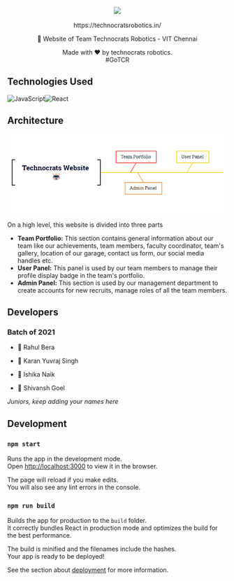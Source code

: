 <p align="center">
  <img src="https://github.com/technocrats-robotics/tcr-website/blob/main/public/TcrLogoClean.png" width="128"/>
</p>

<p align="center">
  https://technocratsrobotics.in/
</p>

<p align="center">
  🚀 Website of Team Technocrats Robotics - VIT Chennai
</p>

<p align="center">
  Made with ❤️ by technocrats robotics. 
  <br>
  #GoTCR
</p>

## Technologies Used
<img src="https://img.shields.io/badge/-JavaScript-%23F7DF1E?logo=javascript&logoColor=black&style=for-the-badge" alt="JavaScript" /><img src="https://img.shields.io/badge/-React-%2361DAFB?logo=react&logoColor=black&style=for-the-badge" alt="React" />


## Architecture
<img src="https://github.com/ishivanshgoel/tcr-website/blob/main/docs/docs_1.png"/>

On a high level, this website is divided into three parts
- <b>Team Portfolio:</b> This section contains general information about our team like our achievements, team members, faculty coordinator, team's gallery, location of our garage, contact us form, our social media handles etc.
- <b>User Panel:</b> This panel is used by our team members to manage their profile display badge in the team's portfolio.
- <b>Admin Panel:</b> This section is used by our management department to create accounts for new recruits, manage roles of all the team members.

## Developers
### Batch of 2021
- <p>🚀 Rahul Bera</p>
- <p>🚀 Karan Yuvraj Singh</p>
- <p>🚀 Ishika Naik</p>
- <p>🚀 Shivansh Goel</p>

<i>Juniors, keep adding your names here</i>

## Development 

### `npm start`

Runs the app in the development mode.\
Open [http://localhost:3000](http://localhost:3000) to view it in the browser.

The page will reload if you make edits.\
You will also see any lint errors in the console.

### `npm run build`

Builds the app for production to the `build` folder.\
It correctly bundles React in production mode and optimizes the build for the best performance.

The build is minified and the filenames include the hashes.\
Your app is ready to be deployed!

See the section about [deployment](https://facebook.github.io/create-react-app/docs/deployment) for more information.

